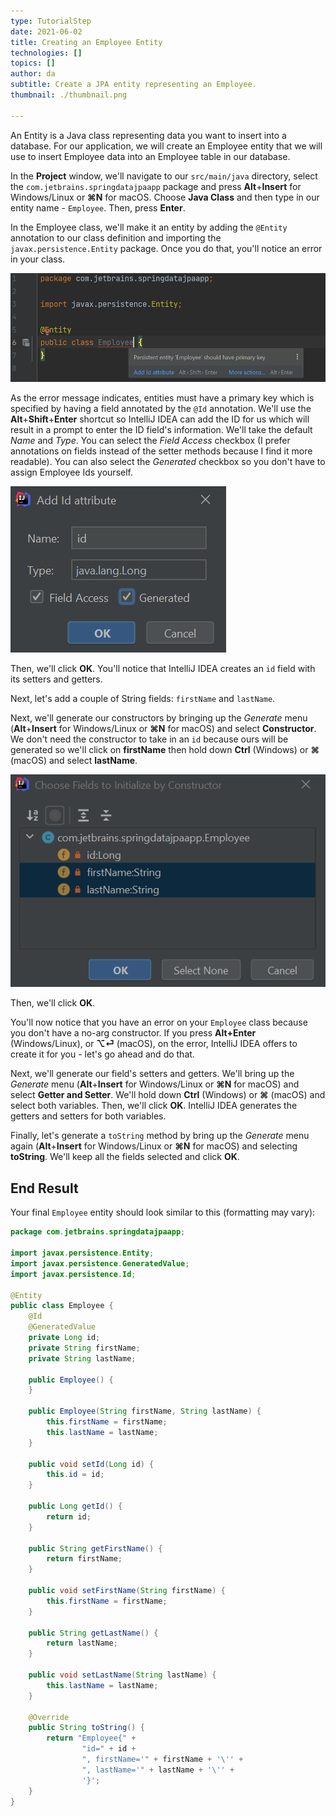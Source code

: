 ```yaml
---
type: TutorialStep
date: 2021-06-02
title: Creating an Employee Entity
technologies: []
topics: []
author: da
subtitle: Create a JPA entity representing an Employee.
thumbnail: ./thumbnail.png

---
```


An Entity is a Java class representing data you want to insert into a database. For our application, we will create an Employee entity that we will use to insert Employee data into an Employee table in our database.

In the **Project** window, we'll navigate to our `src/main/java` directory, select the `com.jetbrains.springdatajpaapp` package and press **Alt**+**Insert** for Windows/Linux or **⌘N** for macOS. Choose **Java Class** and then type in our entity name - `Employee`. Then, press **Enter**. 

In the Employee class, we'll make it an entity by adding the `@Entity` annotation to our class definition and importing the `javax.persistence.Entity` package. Once you do that, you'll notice an error in your class.

![Employee Entity Error](./EmployeeEntity.png)

As the error message indicates, entities must have a primary key which is specified by having a field annotated by the `@Id` annotation. We'll use the **Alt**+**Shift**+**Enter** shortcut so IntelliJ IDEA can add the ID for us which will result in a prompt to enter the ID field's information. We'll take the default *Name* and *Type*. You can select the *Field Access* checkbox (I prefer annotations on fields instead of the setter methods because I find it more readable). You can also select the *Generated* checkbox so you don't have to assign Employee Ids yourself. 

![Add Employee ID](./AddIdAttribute.png)

Then, we'll click **OK**. You'll notice that IntelliJ IDEA creates an `id` field with its setters and getters.

Next, let's add a couple of String fields: `firstName` and `lastName`.

Next, we'll generate our constructors by bringing up the *Generate* menu (**Alt**+**Insert** for Windows/Linux or **⌘N** for macOS) and select **Constructor**. We don't need the constructor to take in an `id` because ours will be generated so we'll click on **firstName** then hold down **Ctrl** (Windows) or **⌘** (macOS) and select **lastName**.

![Generate Constructor](./GenerateConstructor.png)

Then, we'll click **OK**. 

You'll now notice that you have an error on your `Employee` class because you don't have a no-arg constructor. If you press **Alt+Enter** (Windows/Linux), or **⌥⏎** (macOS), on the error, IntelliJ IDEA offers to create it for you - let's go ahead and do that.

Next, we'll generate our field's setters and getters. We'll bring up the *Generate* menu (**Alt**+**Insert** for Windows/Linux or **⌘N** for macOS) and select **Getter and Setter**. We'll hold down **Ctrl** (Windows) or **⌘** (macOS) and select both variables. Then, we'll click **OK**. IntelliJ IDEA generates the getters and setters for both variables.

Finally, let's generate a `toString` method by bring up the *Generate* menu again (**Alt**+**Insert** for Windows/Linux or **⌘N** for macOS) and selecting **toString**. We'll keep all the fields selected and click **OK**.

## End Result

Your final `Employee` entity should look similar to this (formatting may vary):
```java
package com.jetbrains.springdatajpaapp;

import javax.persistence.Entity;
import javax.persistence.GeneratedValue;
import javax.persistence.Id;

@Entity
public class Employee {
    @Id
    @GeneratedValue
    private Long id;
    private String firstName;
    private String lastName;

    public Employee() {
    }

    public Employee(String firstName, String lastName) {
        this.firstName = firstName;
        this.lastName = lastName;
    }

    public void setId(Long id) {
        this.id = id;
    }

    public Long getId() {
        return id;
    }

    public String getFirstName() {
        return firstName;
    }

    public void setFirstName(String firstName) {
        this.firstName = firstName;
    }

    public String getLastName() {
        return lastName;
    }

    public void setLastName(String lastName) {
        this.lastName = lastName;
    }

    @Override
    public String toString() {
        return "Employee{" +
                "id=" + id +
                ", firstName='" + firstName + '\'' +
                ", lastName='" + lastName + '\'' +
                '}';
    }
}
```